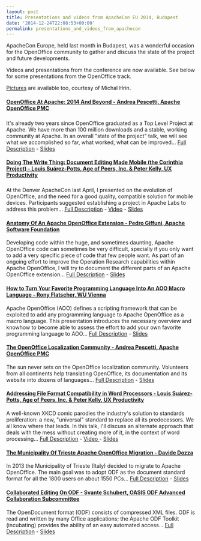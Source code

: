 ```yaml
---
layout: post
title: Presentations and videos from ApacheCon EU 2014, Budapest
date: '2014-12-24T22:08:53+00:00'
permalink: presentations_and_videos_from_apachecon
---
```

<div id="2014-11-18" class="sched-container-header"> 
    <div class="sched-container-dates"> 
      <p>ApacheCon Europe, held last month in Budapest, was a wonderful occasion for the OpenOffice community to gather and discuss the state of the project and future developments.</p> 
      <p>Videos and presentations from the conference are now available. See below for some presentations from the OpenOffice track.</p> 
      <p><a href="https://www.flickr.com/photos/101590593@N06/">Pictures</a> are available too, courtesy of Michal Hrin.<br /></p> 
    </div> 
  </div> 
  <div class="sched-container-top"> </div> 
  <p> </p> 
  <div class="sched-container"> 
    <div class="sched-container-inner"> 
      <h4><span class="event ev_22  ev_22_sub_3"><a id="ce134654825821a2a38e60a55e4ace3f" class="name" href="http://apacheconeu2014.sched.org/event/ce134654825821a2a38e60a55e4ace3f">OpenOffice At Apache: 2014 And Beyond - Andrea Pescetti, Apache OpenOffice PMC </a></span> </h4> 
      <h3> </h3> 
      <p><strong></strong>  It's already two years since OpenOffice graduated as a
 Top Level Project at Apache. We have more than 100 million downloads 
and a stable, working community at Apache. In an overall &quot;state of the 
project&quot; talk, we will see what we accomplished so far, what worked, 
what can be improved... <a href="http://apacheconeu2014.sched.org/event/ce134654825821a2a38e60a55e4ace3f#">Full Description</a> - <a href="http://events.linuxfoundation.org/events/apachecon-europe/program/slides">Slides </a></p> 
      <p> </p> 
      <p> </p> 
    </div> 
  </div><span class="event ev_3  ev_3_sub_3"></span> 
  <div class="sched-container"> 
    <div class="sched-container-inner"> </div> 
  </div> 
  <h4><span class="event ev_3  ev_3_sub_3"><a id="100a43058a4f90f92f59d8d08f071f7b" class="name" href="http://apacheconeu2014.sched.org/event/100a43058a4f90f92f59d8d08f071f7b">Doing The Write Thing: Document Editing Made Mobile (the Corinthia Project) - Louis Suárez-Potts, Age of Peers, Inc. &amp; Peter Kelly, UX Productivity </a></span> </h4> 
  <h3> </h3> 
  <div class="sched-container"> </div> 
  <div class="sched-container"> 
    <div class="sched-container-inner"> 
      <p><strong></strong>  At the Denver ApacheCon last April, I presented on 
the evolution of OpenOffice, and the need for a good quality, compatible
 solution for mobile devices. Participants suggested establishing a project in Apache Labs to address this problem... <a href="http://apacheconeu2014.sched.org/event/100a43058a4f90f92f59d8d08f071f7b#">Full Description</a> - <a href="https://www.youtube.com/watch?v=SoXyh2FuiJs">Video</a> - <a href="http://events.linuxfoundation.org/events/apachecon-europe/program/slides">Slides </a></p> 
      <h4><span class="event ev_11  ev_11_sub_2"><a id="78068627f4b308890259642839ccb5a1" class="name" href="http://apacheconeu2014.sched.org/event/78068627f4b308890259642839ccb5a1">Anatomy Of An Apache OpenOffice Extension - Pedro Giffuni, Apache Software Foundation </a></span> </h4> 
      <p><strong></strong>  Developing code within the huge, and sometimes 
daunting, Apache OpenOffice code can sometimes be very difficult, 
specially if you only want to add a very specific piece of code that few
 people want. As part of an ongoing effort to improve the Operation
 Research capabilities within Apache OpenOffice, I will try to document 
the different parts of an Apache OpenOffice extension... <a href="http://apacheconeu2014.sched.org/event/78068627f4b308890259642839ccb5a1#">Full Description</a> - <a href="http://events.linuxfoundation.org/events/apachecon-europe/program/slides">Slides </a></p> 
      <p> </p> 
      <p> </p> 
      <div class="sched-container"> </div> <span class="event ev_3  ev_3_sub_3"></span><span class="event ev_11  ev_11_sub_3"></span> 
      <h4><span class="event ev_22  ev_22_sub_2"><a id="2f33824d27c87ceaca381424b58ba058" class="name" href="http://apacheconeu2014.sched.org/event/2f33824d27c87ceaca381424b58ba058"><span class="event ev_11  ev_11_sub_3"></span></a><a id="1c222793d0ccec33cca892f8b68078f7" class="name" href="http://apacheconeu2014.sched.org/event/1c222793d0ccec33cca892f8b68078f7">How to Turn Your Favorite Programming Language Into An AOO Macro Language - Rony Flatscher, WU Vienna </a></span> </h4> 
      <p><strong></strong>  Apache OpenOffice (AOO) defines a scripting framework
 that can be exploited to add any programming language to Apache 
OpenOffice as a macro language. This presentation introduces the 
necessary overview and knowhow to become able to assess the effort to 
add your own favorite programming language to AOO... <a href="http://apacheconeu2014.sched.org/event/1c222793d0ccec33cca892f8b68078f7#">Full Description</a> - <a href="http://events.linuxfoundation.org/events/apachecon-europe/program/slides">Slides </a></p> 
      <div class="sched-container-bottom"> </div> 
      <p> </p><span class="event ev_11  ev_11_sub_1"></span> 
      <p><span class="event ev_22  ev_22_sub_2"></span> </p> 
      <h4><span class="event ev_11  ev_11_sub_2"><a id="3577e116098675c503e8dbe046b2b818" class="name" href="http://apacheconeu2014.sched.org/event/3577e116098675c503e8dbe046b2b818">The OpenOffice Localization Community - Andrea Pescetti, Apache OpenOffice PMC</a></span></h4> 
      <p><strong></strong>  The sun never sets on the OpenOffice localization 
community. Volunteers from all continents help translating OpenOffice, 
its documentation and its website into dozens of languages... <a href="http://apacheconeu2014.sched.org/event/3577e116098675c503e8dbe046b2b818#">Full Description</a> - <a href="http://events.linuxfoundation.org/events/apachecon-europe/program/slides">Slides </a></p> 
      <p> </p> 
      <div class="sched-container"> </div> 
      <p> </p> <span class="event ev_11  ev_11_sub_1"></span> <span class="event ev_22  ev_22_sub_3"></span> 
      <h4><span class="event ev_22  ev_22_sub_2"><a id="2f33824d27c87ceaca381424b58ba058" class="name" href="http://apacheconeu2014.sched.org/event/2f33824d27c87ceaca381424b58ba058">Addressing
 File Format Compatibility in Word Processors - Louis Suárez-Potts, Age 
of Peers, Inc. &amp; Peter Kelly, UX Productivity </a></span></h4> 
      <p>A well-known XKCD comic parodies the industry's solution to standards 
proliferation: a new, &quot;universal&quot; standard to replace all its 
predecessors. We all know where that leads. In this talk, I'll discuss 
an alternate approach that deals with the mess without creating more of 
it, in the context of word processing... <a href="http://apacheconeu2014.sched.org/event/2f33824d27c87ceaca381424b58ba058#">Full Description</a> - <a href="https://www.youtube.com/watch?v=1tUAoEyY9eo">Video </a> - <a href="http://events.linuxfoundation.org/events/apachecon-europe/program/slides">Slides </a></p> 
      <h4><span class="event ev_22  ev_22_sub_3"><a id="0673f3d878e2f2e6e9339642e55fa2cc" class="name" href="http://apacheconeu2014.sched.org/event/0673f3d878e2f2e6e9339642e55fa2cc">The Municipality Of Trieste Apache OpenOffice Migration - Davide Dozza </a></span></h4> 
      <p><strong></strong>  In 2013 the Municipality of Trieste (Italy) decided 
to migrate to Apache OpenOffice. The main goal was to adopt ODF as the 
document standard format for all the 1800 users on about 1550 PCs... <a href="http://apacheconeu2014.sched.org/event/0673f3d878e2f2e6e9339642e55fa2cc#">Full Description</a> - <a href="http://events.linuxfoundation.org/events/apachecon-europe/program/slides">Slides </a></p> 
      <div class="sched-container"> 
        <div class="sched-container-inner"> </div> 
      </div> 
      <h4> <span class="event ev_11  ev_11_sub_2"></span><span class="event ev_11  ev_11_sub_3"></span><span class="event ev_11  ev_11_sub_1"><a id="8e9ce88108c8680b66a9e5dc52085882" class="name" href="http://apacheconeu2014.sched.org/event/8e9ce88108c8680b66a9e5dc52085882">Collaborated Editing On ODF - Svante Schubert, OASIS ODF Advanced Collaboration Subcommittee </a></span></h4> 
      <p>The OpenDocument format (ODF) consists of compressed XML 
files. ODF is read and written by many Office applications; the Apache 
ODF Toolkit (incubating) provides the ability of an easy automated 
access... <a href="http://apacheconeu2014.sched.org/event/8e9ce88108c8680b66a9e5dc52085882#">Full Description</a> - <a href="http://events.linuxfoundation.org/events/apachecon-europe/program/slides">Slides </a><br /></p> 
    </div> 
  </div>
